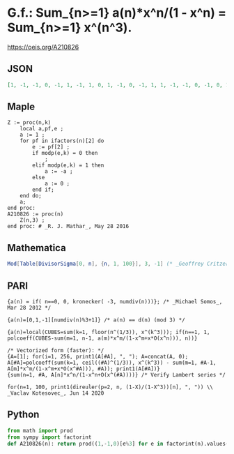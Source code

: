 # G\.f\.: Sum\_\{n\>\=1\} a\(n\)\*x^n/\(1 \- x^n\) \= Sum\_\{n\>\=1\} x^\(n^3\)\.
https://oeis.org/A210826
## JSON
```JSON
[1, -1, -1, 0, -1, 1, -1, 1, 0, 1, -1, 0, -1, 1, 1, -1, -1, 0, -1, 0, 1, 1, -1, -1, 0, 1, 1, 0, -1, -1, -1, 0, 1, 1, 1, 0, -1, 1, 1, -1, -1, -1, -1, 0, 0, 1, -1, 1, 0, 0, 1, 0, -1, -1, 1, -1, 1, 1, -1, 0, -1, 1, 0, 1, 1, -1, -1, 0, 1, -1, -1, 0, -1, 1, 0, 0, 1]
```
## Maple
```Maple
Z := proc(n,k)
    local a,pf,e ;
    a := 1 ;
    for pf in ifactors(n)[2] do
        e := pf[2] ;
        if modp(e,k) = 0 then
            ;
        elif modp(e,k) = 1 then
            a := -a ;
        else
            a := 0 ;
        end if;
    end do;
    a;
end proc:
A210826 := proc(n)
    Z(n,3) ;
end proc: # _R. J. Mathar_, May 28 2016
```
## Mathematica
```Mathematica
Mod[Table[DivisorSigma[0, n], {n, 1, 100}], 3, -1] (* _Geoffrey Critzer_, Mar 19 2015 *)
```
## PARI
```PARI
{a(n) = if( n==0, 0, kronecker( -3, numdiv(n)))}; /* _Michael Somos_, Mar 28 2012 */
```
```PARI
{a(n)=[0,1,-1][numdiv(n)%3+1]} /* a(n) == d(n) (mod 3) */
```
```PARI
{a(n)=local(CUBES=sum(k=1, floor(n^(1/3)), x^(k^3))); if(n==1, 1, polcoeff(CUBES-sum(m=1, n-1, a(m)*x^m/(1-x^m+x*O(x^n))), n))}
```
```PARI
/* Vectorized form (faster): */
{A=[1]; for(i=1, 256, print1(A[#A], ", "); A=concat(A, 0); A[#A]=polcoeff(sum(k=1, ceil((#A)^(1/3)), x^(k^3)) - sum(m=1, #A-1, A[m]*x^m/(1-x^m+x*O(x^#A))), #A)); print1(A[#A])}
{sum(n=1, #A, A[n]*x^n/(1-x^n+O(x^(#A))))} /* Verify Lambert series */
```
```PARI
for(n=1, 100, print1(direuler(p=2, n, (1-X)/(1-X^3))[n], ", ")) \\ _Vaclav Kotesovec_, Jun 14 2020
```
## Python
```Python
from math import prod
from sympy import factorint
def A210826(n): return prod((1,-1,0)[e%3] for e in factorint(n).values()) # _Chai Wah Wu_, Jun 18 2024
```
